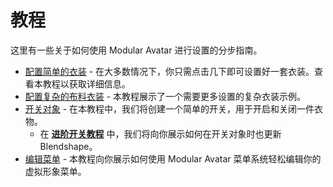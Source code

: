 ﻿---
sidebar_position: 2
sidebar_label: 教程
---

# 教程

这里有一些关于如何使用 Modular Avatar 进行设置的分步指南。

* [配置简单的衣装](/docs/tutorials/clothing/) - 在大多数情况下，你只需点击几下即可设置好一套衣装。查看本教程以获取详细信息。
* [配置复杂的布料衣装](/docs/tutorials/adv_clothing/) - 本教程展示了一个需要更多设置的复杂衣装示例。
* [开关对象](/docs/tutorials/object_toggle/) - 在本教程中，我们将创建一个简单的开关，用于开启和关闭一件衣物。
    * 在 **[进阶开关教程](/docs/tutorials/advanced-toggles/)** 中，我们将向你展示如何在开关对象时也更新 Blendshape。
* [编辑菜单](/docs/tutorials/menu/) - 本教程向你展示如何使用 Modular Avatar 菜单系统轻松编辑你的虚拟形象菜单。